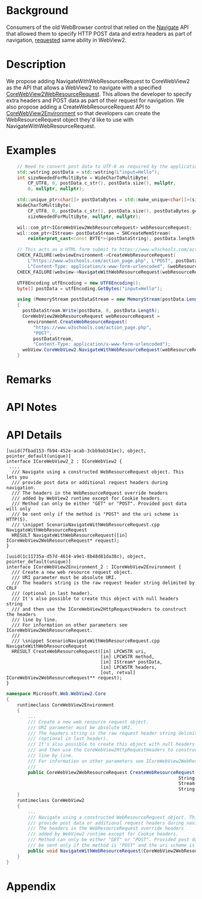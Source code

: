 
# Background
Consumers of the old WebBrowser control that relied on the [Navigate](https://docs.microsoft.com/en-us/previous-versions/aa752133(v=vs.85)) API that allowed them to specify HTTP POST data and extra headers as part of navigation, [requested](https://github.com/MicrosoftEdge/WebViewFeedback/issues/69) same ability in WebView2. 

# Description
We propose adding NavigateWithWebResourceRequest to CoreWebView2 as the API that allows a WebView2 to navigate with a specified [CoreWebView2WebResourceRequest](https://docs.microsoft.com/en-us/microsoft-edge/webview2/reference/dotnet/0-9-628/microsoft-web-webview2-core-corewebview2). This allows the developer to specify extra headers and POST data as part of their request for navigation.
We also propose adding a CreateWebResourceRequest API to [CoreWebView2Environment](https://docs.microsoft.com/en-us/microsoft-edge/webview2/reference/dotnet/0-9-515/microsoft-web-webview2-core-corewebview2environment) so that developers can create the WebResourceRequest object they'd like to use with NavigateWithWebResourceRequest.

# Examples

```cpp
    // Need to convert post data to UTF-8 as required by the application/x-www-form-urlencoded Content-Type 
    std::wstring postData = std::wstring(L"input=Hello");
    int sizeNeededForMultiByte = WideCharToMultiByte(
        CP_UTF8, 0, postData.c_str(), postData.size(), nullptr,
        0, nullptr, nullptr);

    std::unique_ptr<char[]> postDataBytes = std::make_unique<char[]>(sizeNeededForMultiByte);
    WideCharToMultiByte(
        CP_UTF8, 0, postData.c_str(), postData.size(), postDataBytes.get(),
        sizeNeededForMultiByte, nullptr, nullptr);

    wil::com_ptr<ICoreWebView2WebResourceRequest> webResourceRequest;
    wil::com_ptr<IStream> postDataStream = SHCreateMemStream(
        reinterpret_cast<const BYTE*>(postDataString), postData.length());

    // This acts as a HTML form submit to https://www.w3schools.com/action_page.php
    CHECK_FAILURE(webviewEnvironment->CreateWebResourceRequest(
        L"https://www.w3schools.com/action_page.php", L"POST", postDataStream.get(),
        L"Content-Type: application/x-www-form-urlencoded", &webResourceRequest));
    CHECK_FAILURE(webview->NavigateWithWebResourceRequest(webResourceRequest.get()));
```

```csharp
    UTF8Encoding utfEncoding = new UTF8Encoding();
    byte[] postData = utfEncoding.GetBytes("input=Hello");

    using (MemoryStream postDataStream = new MemoryStream(postData.Length))
    {
      postDataStream.Write(postData, 0, postData.Length);
      CoreWebView2WebResourceRequest webResourceRequest = 
        environment.CreateWebResourceRequest(
          "https://www.w3schools.com/action_page.php",
          "POST",
          postDataStream,
          "Content-Type: application/x-www-form-urlencoded");
      webView.CoreWebView2.NavigateWithWebResourceRequest(webResourceRequest);
    }
```

# Remarks
<!-- Explanation and guidance that doesn't fit into the Examples section. -->

<!-- APIs should only throw exceptions in exceptional conditions; basically,
only when there's a bug in the caller, such as argument exception.  But if for some
reason it's necessary for a caller to catch an exception from an API, call that
out with an explanation either here or in the Examples -->

# API Notes
<!-- Option 1: Give a one or two line description of each API (type
and member), or at least the ones that aren't obvious
from their name.  These descriptions are what show up
in IntelliSense. For properties, specify the default value of the property if it
isn't the type's default (for example an int-typed property that doesn't default to zero.) -->

<!-- Option 2: Put these descriptions in the below API Details section,
with a "///" comment above the member or type. -->

# API Details
<!-- The exact API, in MIDL3 format (https://docs.microsoft.com/en-us/uwp/midl-3/) -->
```idl
[uuid(7fbad153-fb94-452e-acab-3cbb9ab341ec), object, pointer_default(unique)]
interface ICoreWebView2_2 : ICoreWebView2 {
 ....
  /// Navigate using a constructed WebResourceRequest object. This lets you
  /// provide post data or additional request headers during navigation.
  /// The headers in the WebResourceRequest override headers
  /// added by WebView2 runtime except for Cookie headers.
  /// Method can only be either "GET" or "POST". Provided post data will only
  /// be sent only if the method is "POST" and the uri scheme is HTTP(S).
  /// \snippet ScenarioNavigateWithWebResourceRequest.cpp NavigateWithWebResourceRequest
  HRESULT NavigateWithWebResourceRequest([in] ICoreWebView2WebResourceRequest* request);
}

[uuid(1c11735a-d57d-4614-a9e1-8b48d81da38c), object, pointer_default(unique)]
interface ICoreWebView2Environment_2 : ICoreWebView2Environment {
  /// Create a new web resource request object.
  /// URI parameter must be absolute URI.
  /// The headers string is the raw request header string delimited by CRLF
  /// (optional in last header).
  /// It's also possible to create this object with null headers string
  /// and then use the ICoreWebView2HttpRequestHeaders to construct the headers
  /// line by line.
  /// For information on other parameters see ICoreWebView2WebResourceRequest.
  ///
  /// \snippet ScenarioNavigateWithWebResourceRequest.cpp NavigateWithWebResourceRequest
  HRESULT CreateWebResourceRequest([in] LPCWSTR uri,
                                   [in] LPCWSTR method,
                                   [in] IStream* postData,
                                   [in] LPCWSTR headers,
                                   [out, retval] ICoreWebView2WebResourceRequest** request);
}
```

```c#
namespace Microsoft.Web.WebView2.Core
{
    runtimeclass CoreWebView2Environment
    {
        ...
        /// Create a new web resource request object.
        /// URI parameter must be absolute URI.
        /// The headers string is the raw request header string delimited by CRLF
        /// (optional in last header).
        /// It's also possible to create this object with null headers string
        /// and then use the CoreWebView2HttpRequestHeaders to construct the headers
        /// line by line.
        /// For information on other parameters see ICoreWebView2WebResourceRequest.
        ///
        public CoreWebView2WebResourceRequest CreateWebResourceRequest(String uri,
                                                                String method,
                                                                Stream postData,
                                                                String headers);
    }
    runtimeclass CoreWebView2
    {
        ...
        /// Navigate using a constructed WebResourceRequest object. This let's you
        /// provide post data or additional request headers during navigation.
        /// The headers in the WebResourceRequest override headers
        /// added by WebView2 runtime except for Cookie headers.
        /// Method can only be either "GET" or "POST". Provided post data will only
        /// be sent only if the method is "POST" and the uri scheme is HTTP(S).
        public void NavigateWithWebResourceRequest(CoreWebView2WebResourceRequest request);
    }
}
```

# Appendix
<!-- Anything else that you want to write down for posterity, but 
that isn't necessary to understand the purpose and usage of the API.
For example, implementation details. -->
